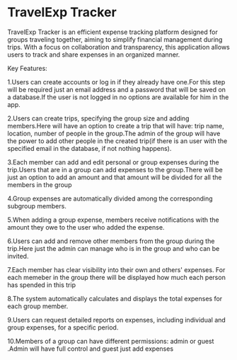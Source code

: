 # TravelExp Tracker

  TravelExp Tracker is an efficient expense tracking platform designed for groups traveling together, aiming to simplify financial management during trips. With a focus on collaboration and transparency, this application allows users to track and share expenses in an organized manner.

Key Features:

1.Users can create accounts or log in if they already have one.For this step will be required just an email address and a password that will be saved on a database.If the user is not logged in no options are available for him in the app.

2.Users can create trips, specifying the group size and adding members.Here will have an option to create a trip that will have: trip name, location, number of people in the group.The admin of the group will have the power to add other people in the created trip(if there is an user with the specified email in the database, if not nothing happens).

3.Each member can add and edit personal or group expenses during the trip.Users that are in a group can add expenses to the group.There will be just an option to add an amount and that amount will be divided for all the members in the group

4.Group expenses are automatically divided among the corresponding subgroup members.

5.When adding a group expense, members receive notifications with the amount they owe to the user who added the expense.

6.Users can add and remove other members from the group during the trip.Here just the admin can manage who is in the group and who can be invited.

7.Each member has clear visibility into their own and others' expenses. For each memeber in the group there will be displayed how much each person has spended in this trip

8.The system automatically calculates and displays the total expenses for each group member.

9.Users can request detailed reports on expenses, including individual and group expenses, for a specific period.

10.Members of a group can have different permissions: admin or guest .Admin will have full control and guest just add expenses
